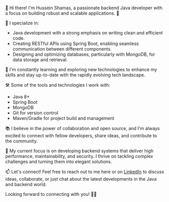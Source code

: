 👋 Hi there! I'm Hussein Shamas, a passionate backend Java developer with a focus on building robust and scalable applications. 🚀

🔧 I specialize in:
- Java development with a strong emphasis on writing clean and efficient code.
- Creating RESTful APIs using Spring Boot, enabling seamless communication between different components.
- Designing and optimizing databases, particularly with MongoDB, for data storage and retrieval.

🌱 I'm constantly learning and exploring new technologies to enhance my skills and stay up-to-date with the rapidly evolving tech landscape.

🛠️ Some of the tools and technologies I work with:
- Java 8+
- Spring Boot
- MongoDB
- Git for version control
- Maven/Gradle for project build and management

📚 I believe in the power of collaboration and open source, and I'm always excited to connect with fellow developers, share ideas, and contribute to the community.

🎯 My current focus is on developing backend systems that deliver high performance, maintainability, and security. I thrive on tackling complex challenges and turning them into elegant solutions.

📫 Let's connect! Feel free to reach out to me here or on [LinkedIn](https://www.linkedin.com/in/yourusername) to discuss ideas, collaborate, or just chat about the latest developments in the Java and backend world.

Looking forward to connecting with you! 👨‍💻


